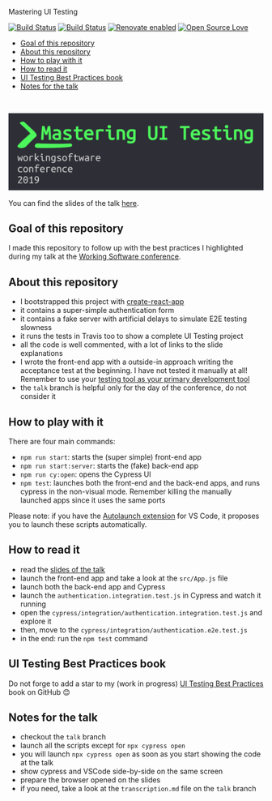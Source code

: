 Mastering UI Testing

[![Build Status](https://travis-ci.com/NoriSte/working-software-mastering-ui-testing.svg?branch=master)](https://travis-ci.com/NoriSte/working-software-mastering-ui-testing)
[![Build
Status](https://img.shields.io/badge/build%20cron-weekly-44cc11.svg)](https://travis-ci.com/NoriSte/working-software-mastering-ui-testing)
[![Renovate enabled](https://img.shields.io/badge/renovate-enabled-brightgreen.svg)](https://renovatebot.com/)
[![Open Source Love](https://badges.frapsoft.com/os/mit/mit.svg?v=102)](https://github.com/ellerbrock/open-source-badge/)

- [Goal of this repository](#Goal-of-this-repository)
- [About this repository](#About-this-repository)
- [How to play with it](#How-to-play-with-it)
- [How to read it](#How-to-read-it)
- [UI Testing Best Practices book](#UI-Testing-Best-Practices-book)
- [Notes for the talk](#Notes-for-the-talk)

<br />

[![Mastering UI Testing](assets/header.jpg)](https://www.agilemovement.it/workingsoftware/)

You can find the slides of the talk [here](https://slides.com/noriste/working-software-2019-mastering-ui-testing).

## Goal of this repository

I made this repository to follow up with the best practices I highlighted during my talk at the
[Working Software conference](https://www.agilemovement.it/workingsoftware/).

## About this repository

- I bootstrapped this project with [create-react-app](https://facebook.github.io/create-react-app/docs/getting-started)
- it contains a super-simple authentication form
- it contains a fake server with artificial delays to simulate E2E testing slowness
- it runs the tests in Travis too to show a complete UI Testing project
- all the code is well commented, with a lot of links to the slide explanations
- I wrote the front-end app with a outside-in approach writing the acceptance test at the beginning.
  I have not tested it manually at all! Remember to use your [testing tool as your primary development tool](https://slides.com/noriste/working-software-2019-mastering-ui-testing#testing-tool-as-development-tool)
- the `talk` branch is helpful only for the day of the conference, do not consider it

## How to play with it

There are four main commands:

- `npm run start`: starts the (super simple) front-end app
- `npm run start:server`: starts the (fake) back-end app
- `npm run cy:open`: opens the Cypress UI
- `npm test`: launches both the front-end and the back-end apps, and runs cypress in the non-visual
  mode. Remember killing the manually launched apps since it uses the same ports

Please note: if you have the [Autolaunch
extension](https://marketplace.visualstudio.com/items?itemName=philfontaine.autolaunch) for VS Code,
it proposes you to launch these scripts automatically.

## How to read it

- read the [slides of the talk](https://slides.com/noriste/working-software-2019-mastering-ui-testing)
- launch the front-end app and take a look at the `src/App.js` file
- launch both the back-end app and Cypress
- launch the `authentication.integration.test.js` in Cypress and watch it running
- open the `cypress/integration/authentication.integration.test.js` and explore it
- then, move to the `cypress/integration/authentication.e2e.test.js`
- in the end: run the `npm test` command

## UI Testing Best Practices book

Do not forge to add a star to my (work in progress) [UI Testing Best
Practices](https://github.com/NoriSte/ui-testing-best-practices) book on GitHub 😊

## Notes for the talk

- checkout the `talk` branch
- launch all the scripts except for `npx cypress open`
- you will launch `npx cypress open` as soon as you start showing the code at the talk
- show cypress and VSCode side-by-side on the same screen
- prepare the browser opened on the slides
- if you need, take a look at the `transcription.md` file on the `talk` branch
